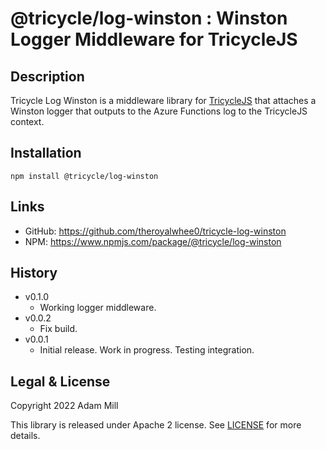 # @tricycle/log-winston : Winston Logger Middleware for TricycleJS

## Description
Tricycle Log Winston is a middleware library for [TricycleJS](https://github.com/theroyalwhee0/tricycle) that attaches a Winston logger that outputs to the Azure Functions log to the TricycleJS context.


## Installation
`npm install @tricycle/log-winston`


## Links
- GitHub: https://github.com/theroyalwhee0/tricycle-log-winston
- NPM: https://www.npmjs.com/package/@tricycle/log-winston


## History
- v0.1.0
     - Working logger middleware.
- v0.0.2
    - Fix build.
- v0.0.1
    - Initial release. Work in progress. Testing integration.


## Legal & License
Copyright 2022 Adam Mill

This library is released under Apache 2 license. See [LICENSE](https://github.com/theroyalwhee0/tricycle/blob/master/LICENSE) for more details.

